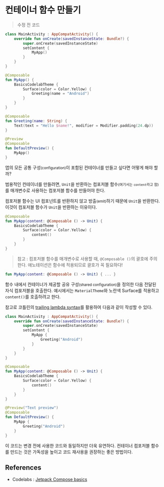 # 컨테이너 함수 만들기

> 수정 전 코드

```kotlin
class MainActivity : AppCompatActivity() {
    override fun onCreate(savedInstanceState: Bundle?) {
        super.onCreate(savedInstanceState)
        setContent {
            MyApp()
        }
    }
}

@Composable
fun MyApp() {
    BasicsCodelabTheme {
        Surface(color = Color.Yellow) {
            Greeting(name = "Android")
        }
    }
}

@Composable
fun Greeting(name: String) {
    Text(text = "Hello $name!", modifier = Modifier.padding(24.dp))
}

@Preview
@Composable
fun DefaultPreview() {
    MyApp()
}
```

앱의 모든 공통 구성<small>(configuration)</small>이 포함된 컨테이너를 만들고 싶다면 어떻게 해야 할까?

범용적인 컨테이너를 만들려면, `Unit`을 반환하는 컴포저블 함수<small>(여기서는 `content`라고 함)</small>를 매개변수로 사용하는 컴포저블 함수를 만들어야 한다.

컴포저블 함수는 UI 컴포넌트를 반환하지 않고 방출<small>(emit)</small>하기 때문에 `Unit`을 반환한다. 이것이 컴포저블 함수가 `Unit`을 반환하는 이유이다.

```kotlin
@Composable
fun MyApp(content: @Composable () -> Unit) {
    BasicsCodelabTheme {
        Surface(color = Color.Yellow) {
            content()
        }
    }
}
```

> 참고 : 컴포저블 함수를 매개변수로 사용할 때, `@Composable ()`의 괄호에 주의한다. 애노테이션은 함수에 적용되므로 괄호가 꼭 필요하다!

```kotlin
fun MyApp(content: @Composable () -> Unit) { ... }
```

함수 내에서 컨테이너가 제공할 공유 구성<small>(shared configuration)</small>을 정의한 다음 전달된 자식 컴포저블을 호출한다. 예시에서는 `MaterialTheme`와 노란색 Surface를 적용하고 `content()`를 호출하려고 한다.

참고로 코틀린의 [trailing lambda syntax](https://kotlinlang.org/docs/reference/lambdas.html#passing-a-lambda-to-the-last-parameter)를 활용하여 다음과 같이 작성할 수 있다.

```kotlin
class MainActivity : AppCompatActivity() {
    override fun onCreate(savedInstanceState: Bundle?) {
        super.onCreate(savedInstanceState)
        setContent {
            MyApp {
                Greeting("Android")
            }
        }
    }
}

@Composable
fun MyApp(content: @Composable () -> Unit) {
    BasicsCodelabTheme {
        Surface(color = Color.Yellow) {
            content()
        }
    }
}

@Preview("Text preview")
@Composable
fun DefaultPreview() {
    MyApp {
        Greeting("Android")
    }
}
```

이 코드는 변경 전에 사용한 코드와 동일하지만 더욱 유연하다. 컨테이너 컴포저블 함수를 만드는 것은 가독성을 높이고 코드 재사용을 권장하는 좋은 방법이다.

## References

- Codelabs : [Jetpack Compose basics](https://developer.android.com/codelabs/jetpack-compose-basics?continue=https%3A%2F%2Fdeveloper.android.com%2Fcourses%2Fpathways%2Fcompose%23codelab-https%3A%2F%2Fdeveloper.android.com%2Fcodelabs%2Fjetpack-compose-basics#3)